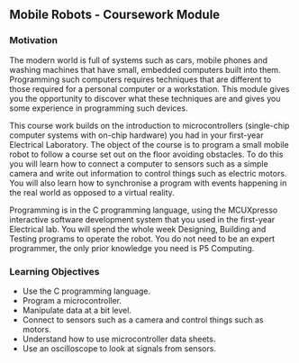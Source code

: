 ## Mobile Robots - Coursework Module

### Motivation
The modern world is full of systems such as cars, mobile phones and washing machines that have small, embedded computers built into them. Programming such computers requires techniques that are different to those required for a personal computer or a workstation. This module gives you the opportunity to discover what these techniques are and gives you some experience in programming such devices.

This course work builds on the introduction to microcontrollers (single-chip computer systems with on-chip hardware) you had in your first-year Electrical Laboratory. The object of the course is to program a small mobile robot to follow a course set out on the floor avoiding obstacles. To do this you will learn how to connect a computer to sensors such as a simple camera and write out information to control things such as electric motors. You will also learn how to synchronise a program with events happening in the real world as opposed to a virtual reality.

Programming is in the C programming language, using the MCUXpresso interactive software development system that you used in the first-year Electrical lab. You will spend the whole week Designing, Building and Testing programs to operate the robot. You do not need to be an expert programmer, the only prior knowledge you need is P5 Computing.

### Learning Objectives
- Use the C programming language.
- Program a microcontroller.
- Manipulate data at a bit level.
- Connect to sensors such as a camera and control things such as motors.
- Understand how to use microcontroller data sheets.
- Use an oscilloscope to look at signals from sensors.